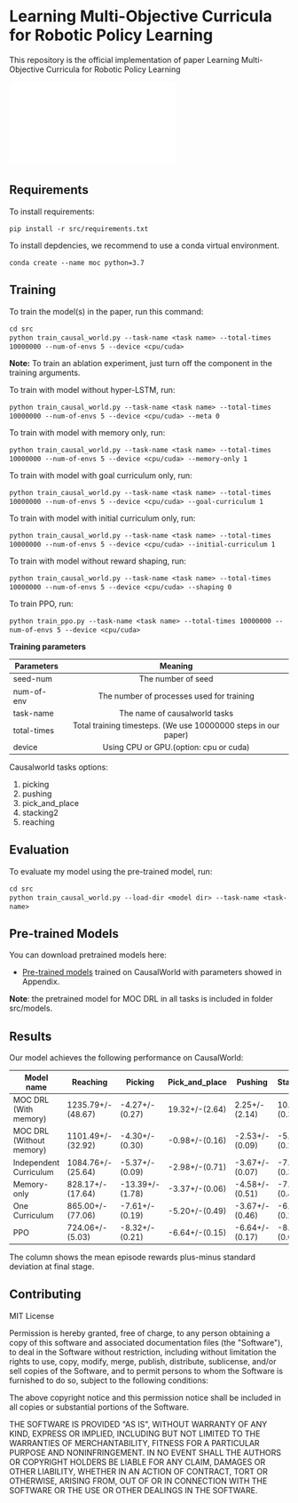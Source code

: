 # Learning Multi-Objective Curricula for Robotic Policy Learning

This repository is the official implementation of paper Learning Multi-Objective Curricula for Robotic Policy Learning 


![Architecture](./imgs/multi_objective.pdf)

## Requirements

To install requirements:

```setup
pip install -r src/requirements.txt
```

To install depdencies, we recommend to use a conda virtual environment.

```setup
conda create --name moc python=3.7
```

## Training

To train the model(s) in the paper, run this command:

```train
cd src
python train_causal_world.py --task-name <task name> --total-times 10000000 --num-of-envs 5 --device <cpu/cuda>
```
**Note:** To train an ablation experiment, just turn off the component in the training arguments.

To train with model without hyper-LSTM, run:

```train
python train_causal_world.py --task-name <task name> --total-times 10000000 --num-of-envs 5 --device <cpu/cuda> --meta 0
```
To train with model with memory only, run:

```train
python train_causal_world.py --task-name <task name> --total-times 10000000 --num-of-envs 5 --device <cpu/cuda> --memory-only 1
```
To train with model with goal curriculum only, run:

```train
python train_causal_world.py --task-name <task name> --total-times 10000000 --num-of-envs 5 --device <cpu/cuda> --goal-curriculum 1
```

To train with model with initial curriculum only, run:

```train
python train_causal_world.py --task-name <task name> --total-times 10000000 --num-of-envs 5 --device <cpu/cuda> --initial-curriculum 1
```

To train with model without reward shaping, run:

```train
python train_causal_world.py --task-name <task name> --total-times 10000000 --num-of-envs 5 --device <cpu/cuda> --shaping 0
```

To train PPO, run:

```train
python train_ppo.py --task-name <task name> --total-times 10000000 --num-of-envs 5 --device <cpu/cuda>
```

**Training parameters**

| Parameters        | Meaning           |
| ------------- |:-------------:|
| seed-num      | The number of seed |
| num-of-env     | The number of processes used for training |
| task-name | The name of causalworld tasks     |
| total-times | Total training timesteps. (We use 10000000 steps in our paper) |
| device | Using CPU or GPU.(option: cpu or cuda)|

Causalworld tasks options:
1. picking
2. pushing
3. pick_and_place
4. stacking2
5. reaching

## Evaluation

To evaluate my model using the pre-trained model, run:

```eval
cd src
python train_causal_world.py --load-dir <model dir> --task-name <task-name>
```

## Pre-trained Models

You can download pretrained models here:

- [Pre-trained models](https://drive.google.com/drive/folders/1gQHrabDSze2nhY5gRDkFc9p6HSJYGxTZ?usp=sharing) trained on CausalWorld with parameters showed in Appendix. 

**Note**: the pretrained model for MOC DRL in all tasks is included in folder src/models.

## Results

Our model achieves the following performance on CausalWorld:


| Model name               | Reaching          | Picking         | Pick_and_place | Pushing        | Stacking2      |
| ------------------------ |-------------------| --------------- |--------------- |--------------- |--------------- |
| MOC DRL (With memory)    | 1235.79+/-(48.67) | -4.27+/-(0.27)  | 19.32+/-(2.64) | 2.25+/-(2.14)  | 10.47+/-(0.36) |
| MOC DRL (Without memory) | 1101.49+/-(32.92) | -4.30+/-(0.30)  | -0.98+/-(0.16) | -2.53+/-(0.09) | -5.33+/-(0.21) |
| Independent Curriculum   | 1084.76+/-(25.64) | -5.37+/-(0.09)  | -2.98+/-(0.71) | -3.67+/-(0.07) | -7.52+/-(0.36) |
| Memory-only              | 828.17+/-(17.64)  | -13.39+/-(1.78) | -3.37+/-(0.06) | -4.58+/-(0.51) | -7.36+/-(0.47) |
| One Curriculum           | 865.00+/-(77.06)  | -7.61+/-(0.19)  | -5.20+/-(0.49) | -3.67+/-(0.46) | -6.99+/-(0.28) |
| PPO                      | 724.06+/-(5.03)   | -8.32+/-(0.21)  | -6.64+/-(0.15) | -6.64+/-(0.17) | -8.78+/-(0.04) |

The column shows the mean episode rewards plus-minus standard deviation at final stage.

## Contributing
MIT License

Permission is hereby granted, free of charge, to any person obtaining a copy
of this software and associated documentation files (the "Software"), to deal
in the Software without restriction, including without limitation the rights
to use, copy, modify, merge, publish, distribute, sublicense, and/or sell
copies of the Software, and to permit persons to whom the Software is
furnished to do so, subject to the following conditions:

The above copyright notice and this permission notice shall be included in all
copies or substantial portions of the Software.

THE SOFTWARE IS PROVIDED "AS IS", WITHOUT WARRANTY OF ANY KIND, EXPRESS OR
IMPLIED, INCLUDING BUT NOT LIMITED TO THE WARRANTIES OF MERCHANTABILITY,
FITNESS FOR A PARTICULAR PURPOSE AND NONINFRINGEMENT. IN NO EVENT SHALL THE
AUTHORS OR COPYRIGHT HOLDERS BE LIABLE FOR ANY CLAIM, DAMAGES OR OTHER
LIABILITY, WHETHER IN AN ACTION OF CONTRACT, TORT OR OTHERWISE, ARISING FROM,
OUT OF OR IN CONNECTION WITH THE SOFTWARE OR THE USE OR OTHER DEALINGS IN THE
SOFTWARE.

